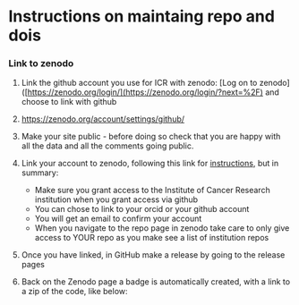 # Instructions on maintaing repo and dois

### Link to zenodo
1. Link the github account you use for ICR with zenodo: [Log on to zenodo]([https://zenodo.org/login/](https://zenodo.org/login/?next=%2F) and choose to link with github
  


2. https://zenodo.org/account/settings/github/

1. Make your site public - before doing so check that you are happy with all the data and all the comments going public.
2. Link your account to zenodo, following this link for [instructions](https://docs.github.com/en/repositories/archiving-a-github-repository/referencing-and-citing-content), but in summary:
   - Make sure you grant access to the Institute of Cancer Research institution when you grant access via github
   - You can chose to link to your orcid or your github account
   - You will get an email to confirm your account
   - When you navigate to the repo page in zenodo take care to only give access to YOUR repo as you make see a list of institution repos
3. Once you have linked, in GitHub make a release by going to the release pages
4. Back on the Zenodo page a badge is automatically created, with a link to a zip of the code, like below:
